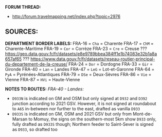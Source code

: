 ﻿**FORUM THREAD:**
- http://forum.travelmapping.net/index.php?topic=2976


**SOURCES:**
- 

**DEPARTMENT BORDER LABELS:**
FRA-16 = `Cha` = Charente
FRA-17 = `ChM` = Charente-Maritime
FRA-19 = `Cor` = Corrèze
FRA-23 = `Cre` = Creuse
   ??? https://geo.data.gouv.fr/fr/datasets/e8e9789bbea384ff1e1b74083e32b1a8a657af65
   ??? https://www.data.gouv.fr/fr/datasets/reseau-routier-principal-du-departement-de-la-creuse/
FRA-24 = `Dor` = Dordogne
FRA-33 = `Gir` = Gironde
FRA-40 = `Lan` = Landes
FRA-47 = `LeG` = Lot-et-Garonne
FRA-64 = `PyA` = Pyrénées-Atlantiques
FRA-79 = `DSe` = Deux-Sèvres
FRA-86 = `Vie` = Vienne
FRA-87 = `HVi` = Haute-Vienne


**NOTES TO ROUTES:**
*FRA-40 - Landes:*
- `D933N` is indicated on GM and OSM but only signed at `D932` and `D392` junction according to 2021 GSV. However, it is not signed at roundabout to `A65` in-between nor further to the east, drafted as vanilla `D933`
- `D933S` is indicated on GM, OSM and 2021 GSV but only from Mont-de-Marsan to Momuy, the signs on the southern-most 5km show `D933` only, fully drafted as `D933S` though; Northern feeder to Saint-Sever is signed as `D933`, so drafted too